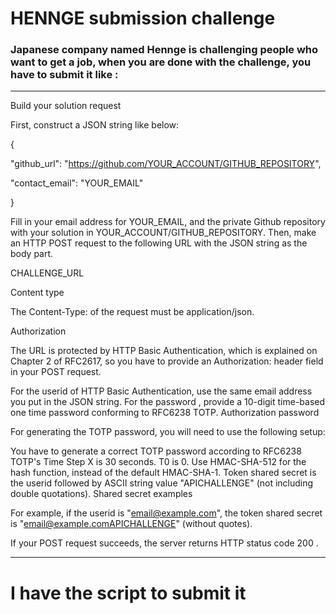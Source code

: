 # HENNGE submission challenge

### Japanese company named Hennge is challenging people who want to get a job, when you are done with the challenge, you have to submit it like :

***

Build your solution request

First, construct a JSON string like below:

{

  "github_url": "https://github.com/YOUR_ACCOUNT/GITHUB_REPOSITORY",

  "contact_email": "YOUR_EMAIL"
  
}

Fill in your email address for YOUR_EMAIL, and the private Github repository with your solution in YOUR_ACCOUNT/GITHUB_REPOSITORY. Then, make an HTTP POST request to the following URL with the JSON string as the body part.

CHALLENGE_URL

Content type

The Content-Type: of the request must be application/json.

Authorization

The URL is protected by HTTP Basic Authentication, which is explained on Chapter 2 of RFC2617, so you have to provide an Authorization: header field in your POST request.

For the userid of HTTP Basic Authentication, use the same email address you put in the JSON string. For the password , provide a 10-digit time-based one time password conforming to RFC6238 TOTP. Authorization password

For generating the TOTP password, you will need to use the following setup:

You have to generate a correct TOTP password according to RFC6238 TOTP's Time Step X is 30 seconds. T0 is 0. Use HMAC-SHA-512 for the hash function, instead of the default HMAC-SHA-1. Token shared secret is the userid followed by ASCII string value "APICHALLENGE" (not including double quotations). Shared secret examples

For example, if the userid is "email@example.com", the token shared secret is "email@example.comAPICHALLENGE" (without quotes).

If your POST request succeeds, the server returns HTTP status code 200 .

***

# I have the script to submit it


